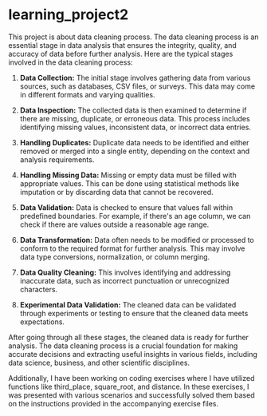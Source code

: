 # learning_project2
This project is about data cleaning process.
The data cleaning process is an essential stage in data analysis that ensures the integrity, quality, and accuracy of data before further analysis. Here are the typical stages involved in the data cleaning process:

1. **Data Collection:** The initial stage involves gathering data from various sources, such as databases, CSV files, or surveys. This data may come in different formats and varying qualities.

2. **Data Inspection:** The collected data is then examined to determine if there are missing, duplicate, or erroneous data. This process includes identifying missing values, inconsistent data, or incorrect data entries.

3. **Handling Duplicates:** Duplicate data needs to be identified and either removed or merged into a single entity, depending on the context and analysis requirements.

4. **Handling Missing Data:** Missing or empty data must be filled with appropriate values. This can be done using statistical methods like imputation or by discarding data that cannot be recovered.

5. **Data Validation:** Data is checked to ensure that values fall within predefined boundaries. For example, if there's an age column, we can check if there are values outside a reasonable age range.

6. **Data Transformation:** Data often needs to be modified or processed to conform to the required format for further analysis. This may involve data type conversions, normalization, or column merging.

7. **Data Quality Cleaning:** This involves identifying and addressing inaccurate data, such as incorrect punctuation or unrecognized characters.

8. **Experimental Data Validation:** The cleaned data can be validated through experiments or testing to ensure that the cleaned data meets expectations.

After going through all these stages, the cleaned data is ready for further analysis. The data cleaning process is a crucial foundation for making accurate decisions and extracting useful insights in various fields, including data science, business, and other scientific disciplines.

Additionally, I have been working on coding exercises where I have utilized functions like third_place, square_root, and distance. In these exercises, I was presented with various scenarios and successfully solved them based on the instructions provided in the accompanying exercise files.
